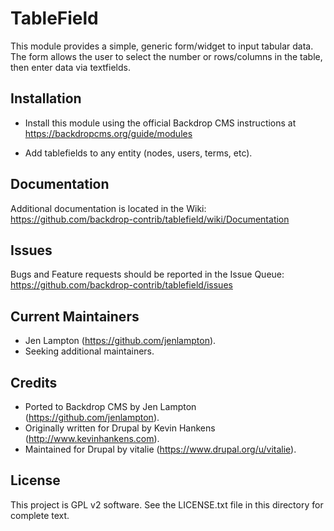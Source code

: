 TableField
==========

This module provides a simple, generic form/widget to input tabular data. The
form allows the user to select the number or rows/columns in the table, then
enter data via textfields.

Installation
------------

- Install this module using the official Backdrop CMS instructions at
  https://backdropcms.org/guide/modules

- Add tablefields to any entity (nodes, users, terms, etc).

Documentation
-------------

Additional documentation is located in the Wiki:
https://github.com/backdrop-contrib/tablefield/wiki/Documentation

Issues
------

Bugs and Feature requests should be reported in the Issue Queue:
https://github.com/backdrop-contrib/tablefield/issues

Current Maintainers
-------------------

- Jen Lampton (https://github.com/jenlampton).
- Seeking additional maintainers.

Credits
-------

- Ported to Backdrop CMS by Jen Lampton (https://github.com/jenlampton).
- Originally written for Drupal by Kevin Hankens (http://www.kevinhankens.com).
- Maintained for Drupal by vitalie (https://www.drupal.org/u/vitalie).

License
-------

This project is GPL v2 software. See the LICENSE.txt file in this directory for
complete text.
